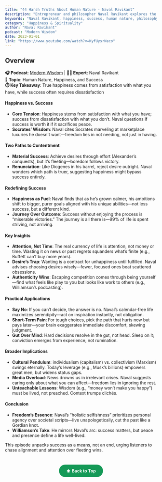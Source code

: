 ```yaml
---
title: "44 Harsh Truths About Human Nature - Naval Ravikant"
description: "Entrepreneur and philosopher Naval Ravikant explores the tension between happiness and success, sharing insights on human nature, satisfaction, and freedom."
keywords: "Naval Ravikant, happiness, success, human nature, philosophy, satisfaction, Modern Wisdom, Chris Williamson"
category: "Happiness & Spirituality"
author: "Naval Ravikant"
podcast: "Modern Wisdom"
date: 2023-01-01
link: "https://www.youtube.com/watch?v=KyfUysrNaco"
---
```


## Overview

**🎧 Podcast**: [Modern Wisdom](https://www.youtube.com/playlist?list=PLkL7BvJXiqSQu3i72hSrG4vUkDuaneHuB) | **👨‍💼 Expert**: Naval Ravikant  
**🎯 Topic**: Human Nature, Happiness, and Success  
**⏱️ Key Takeaway**: True happiness comes from satisfaction with what you have, while success often requires dissatisfaction

#### **Happiness vs. Success**
- **Core Tension**: Happiness stems from satisfaction with what you have; success from dissatisfaction with what you don’t. Naval questions if success is worth it if it sacrifices peace.
- **Socrates’ Wisdom**: Naval cites Socrates marveling at marketplace luxuries he doesn’t want—freedom lies in not needing, not just in having.

#### **Two Paths to Contentment**
- **Material Success**: Achieve desires through effort (Alexander’s conquests), but it’s fleeting—boredom follows victory.
- **Renunciation**: Like Diogenes in his barrel, reject desire outright. Naval wonders which path is truer, suggesting happiness might bypass success entirely.

#### **Redefining Success**
- **Happiness as Fuel**: Naval finds that as he’s grown calmer, his ambitions shift to bigger, purer goals aligned with his unique abilities—not less success, but a different kind.
- **Journey Over Outcome**: Success without enjoying the process is “miserable victories.” The journey is all there is—99% of life is spent striving, not arriving.

#### **Key Insights**
- **Attention, Not Time**: The real currency of life is attention, not money or time. Wasting it on news or past regrets squanders what’s finite (e.g., Buffett can’t buy more years).
- **Desire’s Trap**: Wanting is a contract for unhappiness until fulfilled. Naval advises choosing desires wisely—fewer, focused ones beat scattered obsessions.
- **Authenticity Wins**: Escaping competition comes through being yourself—find what feels like play to you but looks like work to others (e.g., Williamson’s podcasting).

#### **Practical Applications**
- **Say No**: If you can’t decide, the answer is no. Naval’s calendar-free life maximizes serendipity—act on inspiration instantly, not obligation.
- **Short-Term Pain**: For tough choices, pick the path that hurts now but pays later—your brain exaggerates immediate discomfort, skewing judgment.
- **Gut Over Mind**: Hard decisions resolve in the gut, not head. Sleep on it; conviction emerges from experience, not rumination.

#### **Broader Implications**
- **Cultural Pendulum**: individualism (capitalism) vs. collectivism (Marxism) swings eternally. Today’s leverage (e.g., Musk’s billions) empowers great men, but widens status gaps.
- **Media Overload**: News drowns us in irrelevant crises. Naval suggests caring only about what you can affect—freedom lies in ignoring the rest.
- **Unteachable Lessons**: Wisdom (e.g., “money won’t make you happy”) must be lived, not preached. Context trumps clichés.

#### **Conclusion**
- **Freedom’s Essence**: Naval’s “holistic selfishness” prioritizes personal agency over societal scripts—live unapologetically, cut the past like a Gordian knot.
- **Williamson’s Take**: He mirrors Naval’s arc: success matters, but peace and presence define a life well-lived.

This episode unpacks success as a means, not an end, urging listeners to chase alignment and attention over fleeting wins.

<div style="text-align: center; margin: 40px 0;">
  <a href="#" style="background: #159957; color: white; padding: 12px 24px; border-radius: 25px; text-decoration: none; font-weight: bold; display: inline-block; transition: all 0.3s ease;" onmouseover="this.style.background='#1e7e34'; this.style.transform='translateY(-2px)'" onmouseout="this.style.background='#159957'; this.style.transform='translateY(0)'">
    ⬆️ Back to Top
  </a>
</div>